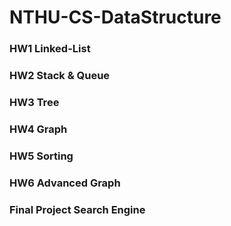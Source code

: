 # NTHU-CS-DataStructure
### HW1 Linked-List
### HW2 Stack & Queue
### HW3 Tree
### HW4 Graph
### HW5 Sorting
### HW6 Advanced Graph 
### Final Project Search Engine

